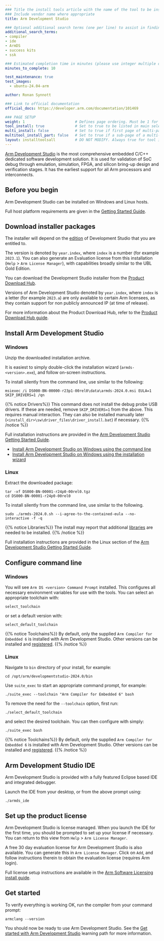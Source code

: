 ```yaml
---
### Title the install tools article with the name of the tool to be installed
### Include vendor name where appropriate
title: Arm Development Studio

### Optional additional search terms (one per line) to assist in finding the article
additional_search_terms:
- compiler
- ide
- ArmDS
- success kits
- ssk

### Estimated completion time in minutes (please use integer multiple of 5)
minutes_to_complete: 10

test_maintenance: true
test_images:
  - ubuntu-24.04-arm

author: Ronan Synnott

### Link to official documentation
official_docs: https://developer.arm.com/documentation/101469

### PAGE SETUP
weight: 1                       # Defines page ordering. Must be 1 for first (or only) page.
tool_install: true              # Set to true to be listed in main selection page, else false
multi_install: false            # Set to true if first page of multi-page article, else false
multitool_install_part: false   # Set to true if a sub-page of a multi-page article, else false
layout: installtoolsall         # DO NOT MODIFY. Always true for tool install articles
---
```

[Arm Development Studio](https://developer.arm.com/Tools%20and%20Software/Arm%20Development%20Studio) is the most comprehensive embedded C/C++ dedicated software development solution. It is used for validation of SoC debug through emulation, simulation, FPGA, and silicon bring-up design and verification stages. It has the earliest support for all Arm processors and interconnects.

## Before you begin

Arm Development Studio can be installed on Windows and Linux hosts.

Full host platform requirements are given in the [Getting Started Guide](https://developer.arm.com/documentation/101469/latest/Installing-and-configuring-Arm-Development-Studio/Hardware-and-host-platform-requirements).

## Download installer packages

The installer will depend on the [edition](https://developer.arm.com/Tools%20and%20Software/Arm%20Development%20Studio#Editions) of Development Studio that you are entitled to.

The version is denoted by `year.index`, where `index` is a number (for example `2023.1`). You can also generate an Evaluation license from this installation (`Help` > `Arm License Manager`), with capabilities broadly similar to the UBL Gold Edition.

You can download the Development Studio installer from the [Product Download Hub](https://developer.arm.com/downloads/view/DS000B).

Versions of Arm Development Studio denoted by `year.index`, where `index` is a letter (for example `2023.a`) are only available to certain Arm licensees, as they contain support for non publicly announced IP (at time of release).

For more information about the Product Download Hub, refer to the [Product Download Hub guide](/install-guides/pdh/).

## Install Arm Development Studio

### Windows

Unzip the downloaded installation archive.

It is easiest to simply double-click the installation wizard (`armds-<version>.exe`), and follow on-screen instructions.

To install silently from the command line, use similar to the following:
```command
msiexec /i DS000-BN-00000-r23p1-00rel0\data\armds-2024.0.msi EULA=1 SKIP_DRIVERS=1 /qn
```
{{% notice  Drivers%}}
This command does not install the debug probe USB drivers. If these are needed, remove `SKIP_DRIVERS=1` from the above. This requires manual interaction. They can also be installed manually later (`<install_dir>\sw\driver_files\driver_install.bat`) if necessary.
{{% /notice %}}

Full installation instructions are provided in the [Arm Development Studio Getting Started Guide](https://developer.arm.com/documentation/101469/).
* [Install Arm Development Studio on Windows using the command line](https://developer.arm.com/documentation/101469/2024-0/Installing-and-configuring-Arm-Development-Studio/Install-Arm-Development-Studio-on-Windows-using-the-command-line)
* [Install Arm Development Studio on Windows using the installation wizard](https://developer.arm.com/documentation/101469/latest/Installing-and-configuring-Arm-Development-Studio/Install-Arm-Development-Studio-on-Windows-using-the-installation-wizard)

### Linux

Extract the downloaded package:
```command
tar -xf DS000-BN-00001-r24p0-00rel0.tgz
cd DS000-BN-00001-r24p0-00rel0
```
To install silently from the command line, use similar to the following.
```command
sudo ./armds-2024.0.sh --i-agree-to-the-contained-eula --no-interactive -f -q
```
{{% notice Libraries%}}
The install may report that additional [libraries](https://developer.arm.com/documentation/101469/latest/Installing-and-configuring-Arm-Development-Studio/Additional-Linux-libraries) are needed to be installed.
{{% /notice %}}

Full installation instructions are provided in the Linux section of the [Arm Development Studio Getting Started Guide](https://developer.arm.com/documentation/101469/latest/Installing-and-configuring-Arm-Development-Studio/Installing-on-Linux).

## Configure command line

### Windows

You will see `Arm DS <version> Command Prompt` installed. This configures all necessary environment variables for use with the tools. You can select an appropriate toolchain with:
```command
select_toolchain
```
or set a default version with:
```command
select_default_toolchain
```
{{% notice  Toolchains%}}
By default, only the supplied `Arm Compiler for Embedded 6` is installed with Arm Development Studio. Other versions can be installed and [registered](https://developer.arm.com/documentation/101469/latest/Installing-and-configuring-Arm-Development-Studio/Register-a-compiler-toolchain).
{{% /notice %}}

### Linux

Navigate to `bin` directory of your install, for example:
```command
cd /opt/arm/developmentstudio-2024.0/bin
```
Use `suite_exec` to start an appropriate command prompt, for example:
```command
./suite_exec --toolchain "Arm Compiler for Embedded 6" bash
```
To remove the need for the `--toolchain` option, first run:
```command
./select_default_toolchain
```
and select the desired toolchain. You can then configure with simply:
```command
./suite_exec bash
```
{{% notice  Toolchains%}}
By default, only the supplied `Arm Compiler for Embedded 6` is installed with Arm Development Studio. Other versions can be installed and [registered](https://developer.arm.com/documentation/101469/latest/Installing-and-configuring-Arm-Development-Studio/Register-a-compiler-toolchain).
{{% /notice %}}

## Arm Development Studio IDE

Arm Development Studio is provided with a fully featured Eclipse based IDE and integrated debugger.

Launch the IDE from your desktop, or from the above prompt using:
```command
./armds_ide
```

## Set up the product license

Arm Development Studio is license managed. When you launch the IDE for the first time, you should be prompted to set up your license if necessary. You can return to this view from `Help` > `Arm License Manager`.

A free 30 day evaluation license for Arm Development Studio is also available. You can generate this in `Arm License Manager`. Click on `Add`, and follow instructions therein to obtain the evaluation license (requires Arm login).

Full license setup instructions are available in the [Arm Software Licensing install guide](/install-guides/license/).

## Get started

To verify everything is working OK, run the compiler from your command prompt:
```command
armclang --version
```
You should now be ready to use Arm Development Studio. See the [Get started with Arm Development Studio](/learning-paths/embedded-and-microcontrollers/armds/) learning path for more information.
